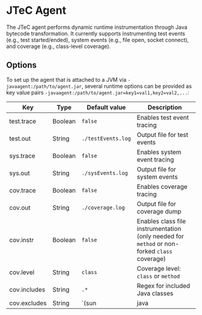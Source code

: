 # JTeC Agent

The JTeC agent performs dynamic runtime instrumentation through Java bytecode transformation.
It currently supports instrumenting test events (e.g., test started/ended), system events (e.g., file open, socket
connect), and coverage (e.g., class-level coverage).

## Options

To set up the agent that is attached to a JVM via `-javaagent:/path/to/agent.jar`, several runtime options can be
provided as key value pairs `-javaagent:/path/to/agent.jar=key1=val1,key2=val2,...`:

| Key             | Type    | Default value      | Description                                                                                  |
|-----------------|---------|--------------------|----------------------------------------------------------------------------------------------|         
| test.trace      | Boolean | `false`            | Enables test event tracing                                                                   |
| test.out        | String  | `./testEvents.log` | Output file for test events                                                                  |
| sys.trace       | Boolean | `false`            | Enables system event tracing                                                                 |
| sys.out         | String  | `./sysEvents.log`  | Output file for system events                                                                |
| cov.trace       | Boolean | `false`            | Enables coverage tracing                                                                     |
| cov.out         | String  | `./coverage.log`   | Output file for coverage dump                                                                |
| cov.instr       | Boolean | `false`            | Enables class file instrumentation (only needed for `method` or non-forked `class` coverage) |
| cov.level       | String  | `class`            | Coverage level: `class` or `method`                                                          |
| cov.includes    | String  | `.*`               | Regex for included Java classes                                                              |
| cov.excludes    | String  | `(sun|java|jdk).*` | Regex for excluded Java classes                                                              |
